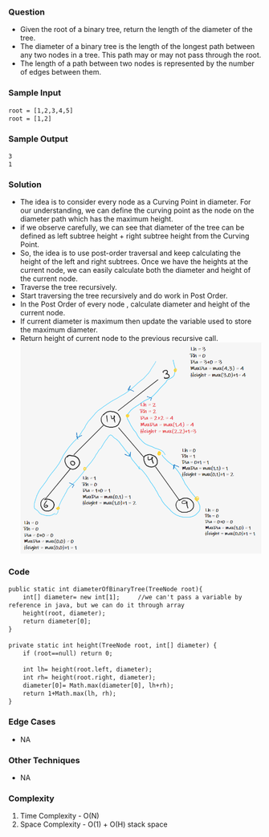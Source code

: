 ### Question
- Given the root of a binary tree, return the length of the diameter of the tree. 
- The diameter of a binary tree is the length of the longest path between any two nodes in a tree. This path may or may not pass through the root. 
- The length of a path between two nodes is represented by the number of edges between them.

### Sample Input
    root = [1,2,3,4,5]
    root = [1,2]

### Sample Output
    3
    1

### Solution
- The idea is to consider every node as a Curving Point in diameter. For our understanding, we can define the curving point as the node on the diameter path which has the maximum height.
- if we observe carefully, we can see that diameter of the tree can be defined as left subtree height + right subtree height from the Curving Point. 
- So, the idea is to use post-order traversal and keep calculating the height of the left and right subtrees. Once we have the heights at the current node, we can easily calculate both the diameter and height of the current node.
- Traverse the tree recursively. 
- Start traversing the tree recursively and do work in Post Order. 
- In the Post Order of every node , calculate diameter and height of the current node. 
- If current diameter is maximum then update the variable used to store the maximum diameter. 
- Return height of current node to the previous recursive call.
![img_1.png](img_1.png)

### Code
    public static int diameterOfBinaryTree(TreeNode root){
        int[] diameter= new int[1];     //we can't pass a variable by reference in java, but we can do it through array
        height(root, diameter);
        return diameter[0];
    }

    private static int height(TreeNode root, int[] diameter) {
        if (root==null) return 0;

        int lh= height(root.left, diameter);
        int rh= height(root.right, diameter);
        diameter[0]= Math.max(diameter[0], lh+rh);
        return 1+Math.max(lh, rh);
    }

### Edge Cases
- NA

### Other Techniques
- NA

### Complexity
1. Time Complexity - O(N)
2. Space Complexity - O(1) + O(H) stack space
